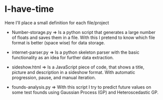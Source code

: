 # I-have-time

Here I'll place a small definition for each file/project

* Number-storage.py => Is a python script that generates a large number of floats and saves them in a file. With this I pretend to know which file format is better (space wise) for data storage.

* internet-parser.py => Is a python skeleton parser with the basic functionality as an idea for further data extraction.

* sideshow.html => Is a JavaScript piece of code, that shows a title, picture and description in a sideshow format. With automatic progression, pause, and manual iteration.

* founds-analysis.py => With this script I try to predict future values on some test founds using Gaussian Process (GP) and Heteroscedastic GP.
